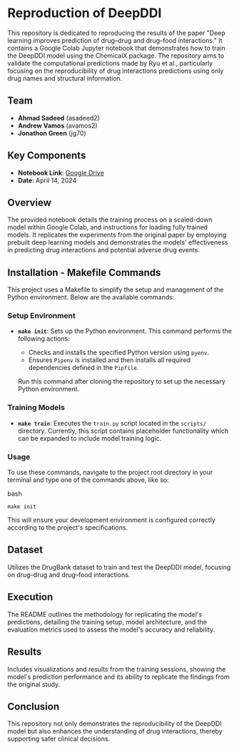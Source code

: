 # Reproduction of DeepDDI

This repository is dedicated to reproducing the results of the paper "Deep learning improves prediction of drug–drug and drug–food interactions." It contains a Google Colab Jupyter notebook that demonstrates how to train the DeepDDI model using the ChemicalX package. The repository aims to validate the computational predictions made by Ryu et al., particularly focusing on the reproducibility of drug interactions predictions using only drug names and structural information.

## Team
- **Ahmad Sadeed** (asadeed2)
- **Andrew Vamos** (avamos2)
- **Jonathon Green** (jg70)

## Key Components
- **Notebook Link**: [Google Drive](https://drive.google.com/file/d/1czVPpoFmBesy3y0TGJ8OGixW-emzf3Cq/view?usp=sharing)
- **Date**: April 14, 2024

## Overview
The provided notebook details the training process on a scaled-down model within Google Colab, and instructions for loading fully trained models. It replicates the experiments from the original paper by employing prebuilt deep learning models and demonstrates the models' effectiveness in predicting drug interactions and potential adverse drug events.

## Installation - Makefile Commands

This project uses a Makefile to simplify the setup and management of the Python environment. Below are the available commands:

### Setup Environment

-   **`make init`**: Sets up the Python environment. This command performs the following actions:

    -   Checks and installs the specified Python version using `pyenv`.
    -   Ensures `Pipenv` is installed and then installs all required dependencies defined in the `Pipfile`.

    Run this command after cloning the repository to set up the necessary Python environment.

### Training Models

-   **`make train`**: Executes the `train.py` script located in the `scripts/` directory. Currently, this script contains placeholder functionality which can be expanded to include model training logic.

### Usage

To use these commands, navigate to the project root directory in your terminal and type one of the commands above, like so:

bash

`make init`

This will ensure your development environment is configured correctly according to the project's specifications.

## Dataset
Utilizes the DrugBank dataset to train and test the DeepDDI model, focusing on drug–drug and drug–food interactions.

## Execution
The README outlines the methodology for replicating the model's predictions, detailing the training setup, model architecture, and the evaluation metrics used to assess the model's accuracy and reliability.

## Results
Includes visualizations and results from the training sessions, showing the model's prediction performance and its ability to replicate the findings from the original study.

## Conclusion
This repository not only demonstrates the reproducibility of the DeepDDI model but also enhances the understanding of drug interactions, thereby supporting safer clinical decisions.

